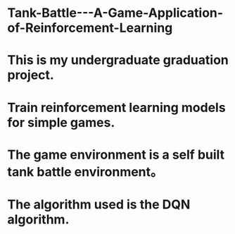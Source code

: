# Tank-Battle---A-Game-Application-of-Reinforcement-Learning
# This is my undergraduate graduation project.
# Train reinforcement learning models for simple games.
# The game environment is a self built tank battle environment。
# The algorithm used is the DQN algorithm.
